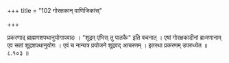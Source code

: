 +++
title = "102 गोरक्षकान् वाणिजिकांस्"

+++

प्रकरणाद् ब्राह्मणशपथानुयोगापवादः । "शूद्रम् एभिस् तु पातकैः" इति वचनात् । एषां गोरक्षकादीनां ब्राःमणानाम् एव सतां शूद्रशपथानुयोगः । एवं च नान्यत्र प्रयोजने शूद्रवद् आचरणम् । इतरथा प्रकरणम् उपरुध्येत ॥ ८.१०३ ॥